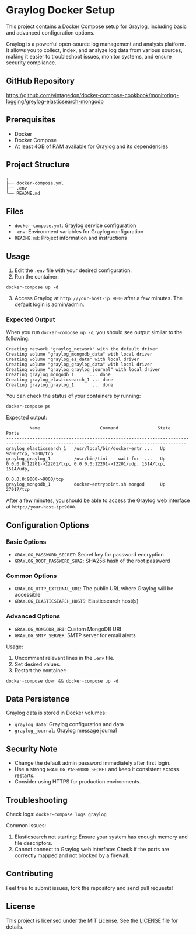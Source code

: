 # Graylog Docker Setup

This project contains a Docker Compose setup for Graylog, including basic and advanced configuration options.

Graylog is a powerful open-source log management and analysis platform. It allows you to collect, index, and analyze log data from various sources, making it easier to troubleshoot issues, monitor systems, and ensure security compliance.

## GitHub Repository

https://github.com/vintagedon/docker-compose-cookbook/monitoring-logging/greylog-elasticsearch-mongodb

## Prerequisites

- Docker
- Docker Compose
- At least 4GB of RAM available for Graylog and its dependencies

## Project Structure

```
.
├── docker-compose.yml
├── .env
└── README.md
```

## Files
- `docker-compose.yml`: Graylog service configuration
- `.env`: Environment variables for Graylog configuration
- `README.md`: Project information and instructions

## Usage

1. Edit the `.env` file with your desired configuration.
2. Run the container:

```
docker-compose up -d
```

3. Access Graylog at `http://your-host-ip:9000` after a few minutes. The default login is admin/admin.

### Expected Output

When you run `docker-compose up -d`, you should see output similar to the following:

```
Creating network "graylog_network" with the default driver
Creating volume "graylog_mongodb_data" with local driver
Creating volume "graylog_es_data" with local driver
Creating volume "graylog_graylog_data" with local driver
Creating volume "graylog_graylog_journal" with local driver
Creating graylog_mongodb_1      ... done
Creating graylog_elasticsearch_1 ... done
Creating graylog_graylog_1       ... done
```

You can check the status of your containers by running:

```
docker-compose ps
```

Expected output:

```
         Name                       Command               State                                  Ports                               
-------------------------------------------------------------------------------------------------------------------------------------------
graylog_elasticsearch_1   /usr/local/bin/docker-entr ...   Up      9200/tcp, 9300/tcp                                                 
graylog_graylog_1         /usr/bin/tini -- wait-for- ...   Up      0.0.0.0:12201->12201/tcp, 0.0.0.0:12201->12201/udp, 1514/tcp, 1514/udp, 
                                                                   0.0.0.0:9000->9000/tcp                          
graylog_mongodb_1         docker-entrypoint.sh mongod      Up      27017/tcp                                                          
```

After a few minutes, you should be able to access the Graylog web interface at `http://your-host-ip:9000`.

## Configuration Options

### Basic Options
- `GRAYLOG_PASSWORD_SECRET`: Secret key for password encryption
- `GRAYLOG_ROOT_PASSWORD_SHA2`: SHA256 hash of the root password

### Common Options
- `GRAYLOG_HTTP_EXTERNAL_URI`: The public URL where Graylog will be accessible
- `GRAYLOG_ELASTICSEARCH_HOSTS`: Elasticsearch host(s)

### Advanced Options
- `GRAYLOG_MONGODB_URI`: Custom MongoDB URI
- `GRAYLOG_SMTP_SERVER`: SMTP server for email alerts

Usage:
1. Uncomment relevant lines in the `.env` file.
2. Set desired values.
3. Restart the container:

```
docker-compose down && docker-compose up -d
```

## Data Persistence
Graylog data is stored in Docker volumes:
- `graylog_data`: Graylog configuration and data
- `graylog_journal`: Graylog message journal

## Security Note
- Change the default admin password immediately after first login.
- Use a strong `GRAYLOG_PASSWORD_SECRET` and keep it consistent across restarts.
- Consider using HTTPS for production environments.

## Troubleshooting
Check logs: `docker-compose logs graylog`

Common issues:
1. Elasticsearch not starting: Ensure your system has enough memory and file descriptors.
2. Cannot connect to Graylog web interface: Check if the ports are correctly mapped and not blocked by a firewall.

## Contributing
Feel free to submit issues, fork the repository and send pull requests!

## License
This project is licensed under the MIT License. See the [LICENSE](LICENSE) file for details.
